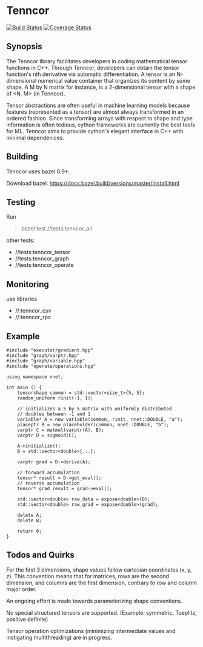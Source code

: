 # Tenncor
[![Build Status](https://travis-ci.org/mingkaic/tenncor.svg?branch=master)](https://travis-ci.org/mingkaic/tenncor)
[![Coverage Status](https://coveralls.io/repos/github/mingkaic/tenncor/badge.svg)](https://coveralls.io/github/mingkaic/tenncor)

## Synopsis

The Tenncor library facilitates developers in coding mathematical tensor functions in C++.
Through Tenncor, developers can obtain the tensor function's nth derivative via automatic differentiation. A tensor is an N-dimensional numerical value container that organizes its content by some shape. A M by N matrix for instance, is a 2-dimensional tensor with a shape of <N, M> (in Tenncor).

Tensor abstractions are often useful in machine learning models because features (represented as a tensor) are almost always transformed in an ordered fashion. Since transforming arrays with respect to shape and type information is often tedious, cython frameworks are currently the best tools for ML.
Tenncor aims to provide cython's elegant interface in C++ with minimal dependenices.

## Building

Tenncor uses bazel 0.9+.

Download bazel: https://docs.bazel.build/versions/master/install.html

## Testing

Run

> bazel test //tests:tenncor_all

other tests:
- //tests:tenncor_tensor
- //tests:tenncor_graph
- //tests:tenncor_operate

## Monitoring

use libraries

- //:tenncor_csv
- //:tenncor_rpc

## Example

	#include "executor/gradient.hpp"
	#include "graph/varptr.hpp"
	#include "graph/variable.hpp"
	#include "operate/operations.hpp"
	
	using namespace nnet;
	
	int main () {
		tensorshape common = std::vector<size_t>{5, 5};
		random_uniform rinit(-1, 1);
	
		// initializes a 5 by 5 matrix with uniformly distributed
		// doubles between -1 and 1
		variable* A = new variable(common, rinit, nnet::DOUBLE, "a");
		placeptr B = new placeholder(common, nnet::DOUBLE, "b");
		varptr C = matmul(varptr(A), B);
		varptr D = sigmoid(C);
		
		A->initialize();
		B = std::vector<double>{...};
		
		varptr grad = D->derive(A);
		
		// forward accumulation
		tensor* result = D->get_eval();
		// reverse accumulation
		tensor* grad_result = grad->eval();

		std::vector<double> raw_data = expose<double>(D);
		std::vector<double> raw_grad = expose<double>(grad);
		
		delete A;
		delete B;
		
		return 0;
	}

## Todos and Quirks

For the first 3 dimensions, shape values follow cartesian coordinates (x, y, z). This convention means that for matrices, rows are the second dimension, and columns are the first dimension, contrary to row and column major order.

An ongoing effort is made towards parameterizing shape conventions.

No special structured tensors are supported. (Example: symmetric, Toeplitz, positive definite)

Tensor operation optimizations (minimizing intermediate values and instigating multithreading) are in progress.
